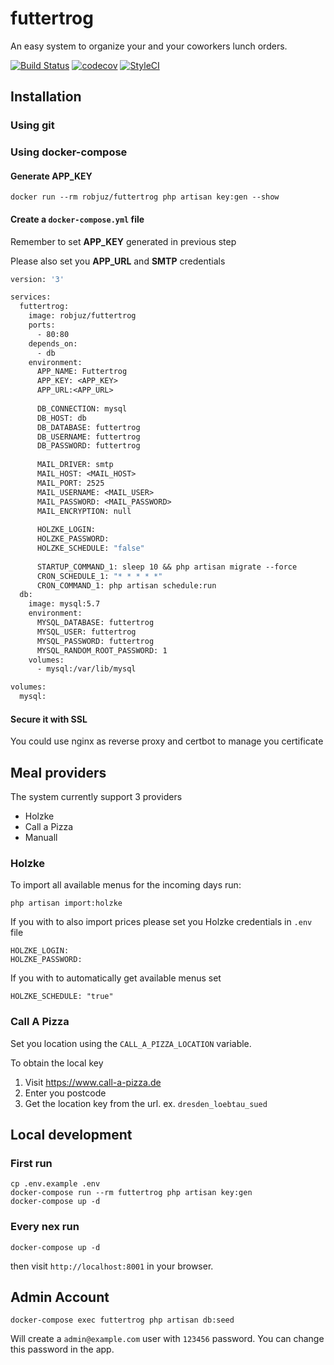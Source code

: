 # futtertrog

An easy system to organize your and your coworkers lunch orders.

[![Build Status](https://travis-ci.org/robjuz/futtertrog.svg?branch=master)](https://travis-ci.org/robjuz/futtertrog)
[![codecov](https://codecov.io/gh/robjuz/futtertrog/branch/master/graph/badge.svg)](https://codecov.io/gh/robjuz/futtertrog)
[![StyleCI](https://github.styleci.io/repos/159231011/shield?branch=master)](https://github.styleci.io/repos/159231011)

## Installation

### Using git

### Using docker-compose

#### Generate APP_KEY
    docker run --rm robjuz/futtertrog php artisan key:gen --show

#### Create a `docker-compose.yml` file

Remember to set __APP_KEY__ generated in previous step 

Please also set you __APP_URL__ and __SMTP__ credentials

```dockerfile
version: '3'

services:
  futtertrog:
    image: robjuz/futtertrog
    ports:
      - 80:80
    depends_on:
      - db
    environment:
      APP_NAME: Futtertrog
      APP_KEY: <APP_KEY>
      APP_URL:<APP_URL>
      
      DB_CONNECTION: mysql
      DB_HOST: db
      DB_DATABASE: futtertrog
      DB_USERNAME: futtertrog
      DB_PASSWORD: futtertrog
      
      MAIL_DRIVER: smtp
      MAIL_HOST: <MAIL_HOST>
      MAIL_PORT: 2525
      MAIL_USERNAME: <MAIL_USER>
      MAIL_PASSWORD: <MAIL_PASSWORD>
      MAIL_ENCRYPTION: null
      
      HOLZKE_LOGIN: 
      HOLZKE_PASSWORD: 
      HOLZKE_SCHEDULE: "false"
      
      STARTUP_COMMAND_1: sleep 10 && php artisan migrate --force
      CRON_SCHEDULE_1: "* * * * *"
      CRON_COMMAND_1: php artisan schedule:run
  db:
    image: mysql:5.7
    environment:
      MYSQL_DATABASE: futtertrog
      MYSQL_USER: futtertrog
      MYSQL_PASSWORD: futtertrog
      MYSQL_RANDOM_ROOT_PASSWORD: 1
    volumes:
      - mysql:/var/lib/mysql

volumes:
  mysql:
```

#### Secure it with SSL

You could use nginx as reverse proxy and certbot to manage you certificate  

## Meal providers

The system currently support 3 providers

* Holzke
* Call a Pizza
* Manuall

### Holzke

To import all available menus for the incoming days run:

    php artisan import:holzke

If you with to also import prices please set you Holzke credentials in `.env` file

    HOLZKE_LOGIN: 
    HOLZKE_PASSWORD: 

If you with to automatically get available menus set 

    HOLZKE_SCHEDULE: "true"    

### Call A Pizza

Set you location using the `CALL_A_PIZZA_LOCATION` variable.

To obtain the local key 
1) Visit https://www.call-a-pizza.de
2) Enter you postcode
3) Get the location key from the url. ex. `dresden_loebtau_sued`

## Local development

### First run

    cp .env.example .env
    docker-compose run --rm futtertrog php artisan key:gen
    docker-compose up -d

 
### Every nex run

    docker-compose up -d

then visit `http://localhost:8001` in your browser.

## Admin Account


    docker-compose exec futtertrog php artisan db:seed
 

Will create a `admin@example.com` user with `123456` password. You can change this password in the app.
